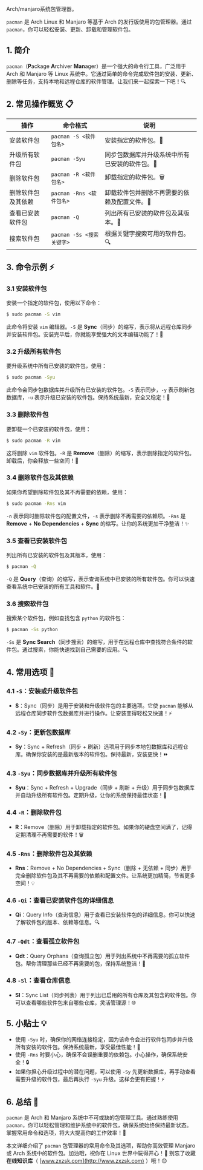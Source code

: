 

Arch/manjaro系统包管理器。

`pacman` 是 Arch Linux 和 Manjaro 等基于 Arch 的发行版使用的包管理器。通过 `pacman`，你可以轻松安装、更新、卸载和管理软件包。

## 1. 简介

`pacman`（**P**ackage **A**rchiver **Man**ager）是一个强大的命令行工具，广泛用于 Arch 和 Manjaro 等 Linux 系统中。它通过简单的命令完成软件包的安装、更新、删除等任务，支持本地和远程仓库的软件管理。让我们来一起探索一下吧！🔍

## 2. 常见操作概览 📋

| 操作                   | 命令格式                            | 说明                                         |
|------------------------|------------------------------------|--------------------------------------------|
| 安装软件包             | `pacman -S <软件包名>`               | 安装指定的软件包。🌟                           |
| 升级所有软件包         | `pacman -Syu`                        | 同步包数据库并升级系统中所有已安装的软件包。🔄  |
| 删除软件包             | `pacman -R <软件包名>`               | 卸载指定的软件包。🗑️                           |
| 删除软件包及其依赖     | `pacman -Rns <软件包名>`             | 卸载软件包并删除不再需要的依赖及配置文件。🚮    |
| 查看已安装软件包      | `pacman -Q`                          | 列出所有已安装的软件包及其版本。📜             |
| 搜索软件包             | `pacman -Ss <搜索关键字>`            | 根据关键字搜索可用的软件包。🔍                 |

## 3. 命令示例 ⚡

### 3.1 安装软件包

安装一个指定的软件包，使用以下命令：

```bash
$ sudo pacman -S vim
```

此命令将安装 `vim` 编辑器。`-S` 是 **Sync**（同步）的缩写，表示将从远程仓库同步并安装软件包。安装完毕后，你就能享受强大的文本编辑功能了！🎉

### 3.2 升级所有软件包

要升级系统中所有已安装的软件包，使用：

```bash
$ sudo pacman -Syu
```

此命令会同步包数据库并升级所有已安装的软件包。`-S` 表示同步，`-y` 表示刷新包数据库，`-u` 表示升级已安装的软件包。保持系统最新，安全又稳定！🚀

### 3.3 删除软件包

要卸载一个已安装的软件包，使用：

```bash
$ sudo pacman -R vim
```

这将删除 `vim` 软件包。`-R` 是 **Remove**（删除）的缩写，表示删除指定的软件包。卸载后，你会释放一些空间！💾

### 3.4 删除软件包及其依赖

如果你希望删除软件包及其不再需要的依赖，使用：

```bash
$ sudo pacman -Rns vim
```

`-n` 表示同时删除软件包的配置文件，`-s` 表示删除不再需要的依赖项。`-Rns` 是 **Remove** + **No Dependencies** + **Sync** 的缩写。让你的系统更加干净整洁！✨

### 3.5 查看已安装软件包

列出所有已安装的软件包及其版本，使用：

```bash
$ pacman -Q
```

`-Q` 是 **Query**（查询）的缩写，表示查询系统中已安装的所有软件包。你可以快速查看系统中已安装的所有工具和软件。🔧

### 3.6 搜索软件包

搜索某个软件包，例如查找包含 `python` 的软件包：

```bash
$ pacman -Ss python
```

`-Ss` 是 **Sync Search**（同步搜索）的缩写，用于在远程仓库中查找符合条件的软件包。通过搜索，你能快速找到自己需要的应用。🔍

## 4. 常用选项 📝

### 4.1 `-S`：安装或升级软件包

- **S**：Sync（同步）是用于安装和升级软件包的主要选项。它使 `pacman` 能够从远程仓库同步软件包数据库并进行操作。让安装变得轻松又快速！⚡

### 4.2 `-Sy`：更新包数据库

- **Sy**：Sync + Refresh（同步 + 刷新）选项用于同步本地包数据库和远程仓库。确保你安装的是最新版本的软件包。保持最新，安装更快！⏩

### 4.3 `-Syu`：同步数据库并升级所有软件包

- **Syu**：Sync + Refresh + Upgrade（同步 + 刷新 + 升级）用于同步包数据库并自动升级所有软件包。定期升级，让你的系统保持最佳状态！🔄

### 4.4 `-R`：删除软件包

- **R**：Remove（删除）用于卸载指定的软件包。如果你的硬盘空间满了，记得定期清理不再需要的软件！🗑️

### 4.5 `-Rns`：删除软件包及其依赖

- **Rns**：Remove + No Dependencies + Sync（删除 + 无依赖 + 同步）用于完全删除软件包及其不再需要的依赖和配置文件。让系统更加精简，节省更多空间！💡

### 4.6 `-Qi`：查看已安装软件包的详细信息

- **Qi**：Query Info（查询信息）用于查看已安装软件包的详细信息。你可以快速了解软件包的版本、依赖等信息。🔍

### 4.7 `-Qdt`：查看孤立软件包

- **Qdt**：Query Orphans（查询孤立包）用于列出系统中不再需要的孤立软件包。帮你清理那些已经不再需要的包，保持系统整洁！🧹

### 4.8 `-Sl`：查看仓库信息

- **Sl**：Sync List（同步列表）用于列出已启用的所有仓库及其包含的软件包。你可以查看哪些软件包来自哪些仓库，灵活管理源！🌐

## 5. 小贴士 💡

- 使用 `-Syu` 时，确保你的网络连接稳定，因为该命令会进行软件包同步并升级所有安装的软件包。保持系统最新，享受最佳性能！🚀
- 使用 `-Rns` 时要小心，确保不会误删重要的依赖包。小心操作，确保系统安全！🔒
- 如果你担心升级过程中的潜在问题，可以使用 `-Sy` 先更新数据库，再手动查看需要升级的软件包，最后再执行 `-Syu` 升级。这样会更有把握！⚡

## 6. 总结 🎯

`pacman` 是 Arch 和 Manjaro 系统中不可或缺的包管理工具。通过熟练使用 `pacman`，你可以轻松管理和维护系统中的软件包，确保系统始终保持最新状态。掌握常用命令和选项，将大大提高你的工作效率！💪

本文详细介绍了 `pacman` 包管理器的常用命令及其选项，帮助你高效管理 Manjaro 或 Arch 系统中的软件包。加油哦，祝你在 Linux 世界中玩得开心！🎉 别忘了收藏**在线知识库**（ [www.zxzsk.com](http://www.zxzsk.com) ）哦！😊

